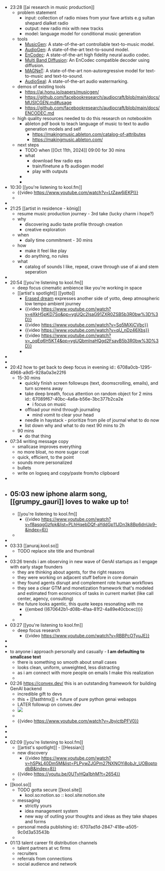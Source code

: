 - 23:28 [[ai research in music production]]
	- problem statement
		- input: collection of radio mixes from your fave artists e.g sultan shepard dialket radio
		- output: new radio mix with new tracks
		- model: language model for conditional music generation
	- tools
		- [MusicGen](https://github.com/facebookresearch/audiocraft/blob/main/docs/MUSICGEN.md): A state-of-the-art controllable text-to-music model.
		- [AudioGen](https://github.com/facebookresearch/audiocraft/blob/main/docs/AUDIOGEN.md): A state-of-the-art text-to-sound model.
		- [EnCodec](https://github.com/facebookresearch/audiocraft/blob/main/docs/ENCODEC.md): A state-of-the-art high fidelity neural audio codec.
		- [Multi Band Diffusion](https://github.com/facebookresearch/audiocraft/blob/main/docs/MBD.md): An EnCodec compatible decoder using diffusion.
		- [MAGNeT](https://github.com/facebookresearch/audiocraft/blob/main/docs/MAGNET.md): A state-of-the-art non-autoregressive model for text-to-music and text-to-sound.
		- [AudioSeal](https://github.com/facebookresearch/audiocraft/blob/main/docs/WATERMARKING.md): A state-of-the-art audio watermarking.
	- demos of existing tools
		- https://ai.honu.io/papers/musicgen/
		- https://github.com/facebookresearch/audiocraft/blob/main/docs/MUSICGEN.md#usage
		- https://github.com/facebookresearch/audiocraft/blob/main/docs/ENCODEC.md
	- high quality resources needed to do this research on notebooklm
		- ableton pdf book to teach language of music to text to audio generation models and self
			- https://makingmusic.ableton.com/catalog-of-attributes
			- https://makingmusic.ableton.com/
	- next steps
		- TODO when [[Oct 11th, 2024]] 09:00 for 30 mins
		- what
			- download few radio eps
			- train/finetune a fb audiogen model
			- play with outputs
		-
		-
- 10:30 [[you're listening to kool.fm]]
	- {{video https://www.youtube.com/watch?v=LtZaw6iEKPI}}
	-
-
- 21:25 [[artist in residence - könig]]
	- resume music production journey - 3rd take (lucky charm i hope?)
	- why
		- discovering audio taste profile through creation
		- creative exploration
	- when
		- daily time commitment - 30 mins
	- how
		- make it feel like play
		- do anything, no rules
	- what
		- catalog of sounds I like, repeat, crave through use of ai and stem seperation
-
- 20:54 [[you're listening to kool.fm]]
	- deep focus cinematic ambience like you're working in space
	- [[artist's spotlight]] [[yotto]]
		- [Erased dream](https://yotto.bandcamp.com/album/erased-dreams) expresses another side of yotto, deep atmospheric low tempo ambient journey
		- {{video https://www.youtube.com/watch?v=eXkH5pKD7So&pp=ygUQc2lsaG91ZXR0ZSB5b3R0bw%3D%3D}}
		- {{video https://www.youtube.com/watch?v=Sq5MjXjCVbc}}
		- {{video https://www.youtube.com/watch?v=qU_nDz46Xbs}}
		- {{video https://www.youtube.com/watch?v=_oqEq6H5KT4&pp=ygUQbmlnaHQgd2FsayB5b3R0bw%3D%3D}}
		-
-
-
- 20:42 how to get back to deep focus in evening
  id:: 6708a0cb-1295-4968-a9d5-928a0a3e22f6
	- 15-30 mins
		- quickly finish screen followups (text, doomscrolling, emails), and turn screens away
		- take deep breath, focus attention on random object for 2 mins
		  id:: 67089f67-40bc-4a6a-b56e-3bc377b2ca2e
			- i focus on music
		- offload your mind through journaling
			- mind vomit to clear your head
		- needle in haystack - prioritize from pile of journal what to do now
		- list down why and what to do next 90 mins to 2h
	- 90 mins
		- do that thing
- 07:34 writing message copy
	- smallcase improves everything
	- no more bloat, no more sugar coat
	- quick, efficient, to the point
	- sounds more personalized
	- bullets
	- write on logseq and copy/paste from/to clipboard
-
- 05:03 new iphone alarm song, [[grumpy_gauri]] loves to wake up to!
	-
	- [[you're listening to kool.fm]]
		- {{video https://www.youtube.com/watch?v=f8asqgGzfpk&list=PLhHqebDQf-aYddGp11JDn3k8Bp6dnUp9-&index=6}}
	-
-
- 03:33 [[anuraj.kool.so]]
	- TODO replace site title and thumbnail
-
- 03:26 trends i am observing in new wave of GenAI startups as I engage with early stage founders
	- they are thinking about agents, for the right reasons
	- they were working on adjacent stuff before in core domain
	- they found agents disrupt and complement rote human workflows
	- they see a clear GTM and monetization framework that's modeled and estimated from economics of tasks in current market (like call center, agency, consulting)
	- the future looks agentic, this quote keeps resonating with me
		- {{embed ((670642b1-d08b-4faa-81f2-4a89e40cbcec))}}
		-
	-
- 03:27 [[you're listening to kool.fm]]
	- deep focus research
		- {{video https://www.youtube.com/watch?v=RBBPcOTyuJE}}
-
-
- to anyone i approach personally and casually - **I am defaulting to smallcase text**
	- there is something so smooth about small cases
	- looks clean, uniform, unweighted, less distracting
	- as i am connect with more people on emails I make this realization
	-
- 02:26 https://convex.dev/  this is an outstanding framework for building GenAI backend
	- incredible gift to devs
	- this + [[fasthtmx]] = future of pure python genai webapps
	- LATER followup on convex.dev
	- ![](https://www.convex.dev/home/hero/diagram-wide-labels.svg)
	-
	- {{video https://www.youtube.com/watch?v=JbyictbPFV0}}
-
-
-
- 02:09 [[you're listening to kool.fm]]
	- [[artist's spotlight]] - [[Hessian]]
	- new discovery
		- {{video https://www.youtube.com/watch?v=hSPkL40Dm5M&list=PLPywZJGPm27NXNOYi8obJr_UOBoptodbB&index=8}}
	- {{video https://youtu.be/0UTyHQa1bhM?t=2654}}
	-
- [[kool.so]]
	- TODO gotta secure [[kool.site]]
		- kool.so:notion.so :: kool.site:notion.site
	- messaging
		- strictly yours
		- idea management system
		- new way of outling your thoughts and ideas as they take shapes and forms
	- personal media publishing
	  id:: 6707ad1d-2847-418e-a505-9c0d3a53543b
	-
- 01:13 talent career fit distribution channels
	- talent partners at vc firms
	- recruiters
	- referrals from connections
	- social audience and network
